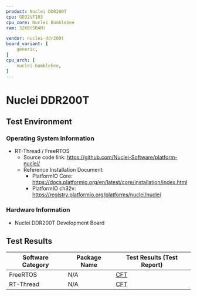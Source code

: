 ```yaml
---
product: Nuclei DDR200T
cpu: GD32VF103
cpu_core: Nuclei Bumblebee
ram: 32KB(SRAM)

vendor: nuclei-ddr200t
board_variant: [
    generic,
]
cpu_arch: [
    nuclei-bumblebee,
]
---
```


# Nuclei DDR200T

## Test Environment

### Operating System Information

- RT-Thread / FreeRTOS
    - Source code link: https://github.com/Nuclei-Software/platform-nuclei/
    - Reference Installation Document:
        - PlatformIO Core: https://docs.platformio.org/en/latest/core/installation/index.html
        - PlatformIO ch32v: https://registry.platformio.org/platforms/nuclei/nuclei


### Hardware Information

- Nuclei DDR200T Development Board

## Test Results

| Software Category | Package Name | Test Results (Test Report) |
| ----------------- | ------------ | -------------------------- |
| FreeRTOS          | N/A          | [CFT][FreeRTOS]            |
| RT-Thread         | N/A          | [CFT][RTThread]            |

[FreeRTOS]: ./FreeRTOS/README.md
[RTThread]: ./RT-Thread/README.md
